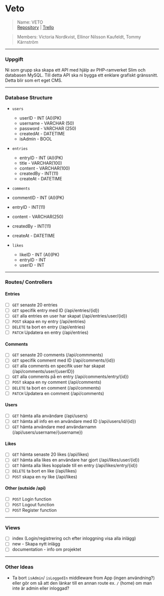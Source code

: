 # Veto
> Name: VETO <br>
> [Repository](https://github.com/Vica17/VETO-Gruppexamination) | [Trello](https://trello.com/b/EONkCMzI/veto)

> Members: Victoria Nordkvist, Ellinor Nilsson Kaufeldt, Tommy Kärnström

---

### Uppgift
Ni som grupp ska skapa ett API med hjälp av PHP-ramverket Slim och databasen MySQL. Till detta API ska ni bygga ett enklare grafiskt gränssnitt. Detta blir som ert eget CMS.

---

### Database Structure

- `users`
  - userID - INT (AI)(PK)
  - username - VARCHAR (50)
  - password - VARCHAR (250)
  - createdAt - DATETIME
  - isAdmin - BOOL


- `entries`
  - entryID - INT (AI)(PK)
  - title - VARCHAR(100)
  - content - VARCHAR(100)
  - createdBy - INT(11)
  - createAt - DATETIME


- `comments`
 - commentID - INT (AI)(PK)
 - entryID - INT(11)
 - content - VARCHAR(250)
 - createdBy - INT(11)
 - createAt - DATETIME


- `likes`
  - likeID - INT (AI)(PK)
  - entryID - INT
  - userID - INT

---

### Routes/ Controllers

#### Entries
- [ ] `GET` senaste 20 entries
- [ ] `GET` specifik entry med ID (/api/entries/{id})
- [ ] `GET` alla entries en user har skapat (/api/entries/user/{id})
- [ ] `POST` skapa en ny entry (/api/entries)
- [ ] `DELETE` ta bort en entry (/api/entries)
- [ ] `PATCH` Updatera en entry (/api/entries)

#### Comments
- [ ] `GET` senaste 20 comments (/api/commments)
- [ ] `GET` specifik comment med ID (/api/comments/{id})
- [ ] `GET` alla comments en specifik user har skapat (/api/comments/user/{userID})
- [ ] `GET` alla comments på en entry (/api/comments/entry/{id})
- [ ] `POST` skapa en ny comment (/api/comments)
- [ ] `DELETE` ta bort en comment (/api/comments)
- [ ] `PATCH` Updatera en comment (/api/comments)

#### Users
- [ ] `GET` hämta alla användare (/api/users)
- [ ] `GET` hämta all info en en användare med ID (/api/users/id/{id})
- [ ] `GET` hämta användare med användarnamn (/api/users/username/{username})

#### Likes
- [ ] `GET` hämta senaste 20 likes (/api/likes)
- [ ] `GET` hämta alla likes en användare har gjort (/api/likes/user/{id})
- [ ] `GET` hämta alla likes kopplade till en entry (/api/likes/entry/{id})
- [ ] `DELETE` ta bort en like (/api/likes)
- [ ] `POST` skapa en ny like (/api/likes)

#### Other (outside /api)
- [ ] `POST` Login function
- [ ] `POST` Logout function
- [ ] `POST` Register function

---

### Views
- [ ] index (Login/registrering och efter inloggning visa alla inlägg)
- [ ] new - Skapa nytt inlägg
- [ ] documentation - info om projektet

---

### Other Ideas
- Ta bort `isAdmin`/ `isLoggedIn` middleware from App (ingen användning?) eller gör om så att den länkar till en annan route ex. `/` (home) om man inte är admin eller inloggad?
